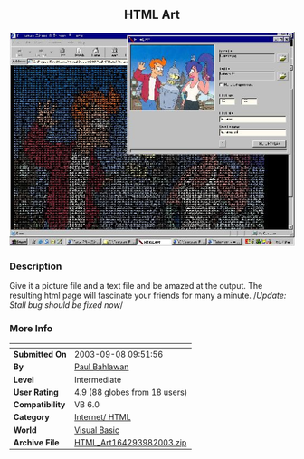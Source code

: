 ﻿<div align="center">

## HTML Art

<img src="PIC200391189358496.jpg">
</div>

### Description

Give it a picture file and a text file and be amazed at the output. The resulting html page will fascinate your friends for many a minute. /*Update: Stall bug should be fixed now*/
 
### More Info
 


<span>             |<span>
---                |---
**Submitted On**   |2003-09-08 09:51:56
**By**             |[Paul Bahlawan](https://github.com/Planet-Source-Code/PSCIndex/blob/master/ByAuthor/paul-bahlawan.md)
**Level**          |Intermediate
**User Rating**    |4.9 (88 globes from 18 users)
**Compatibility**  |VB 6\.0
**Category**       |[Internet/ HTML](https://github.com/Planet-Source-Code/PSCIndex/blob/master/ByCategory/internet-html__1-34.md)
**World**          |[Visual Basic](https://github.com/Planet-Source-Code/PSCIndex/blob/master/ByWorld/visual-basic.md)
**Archive File**   |[HTML\_Art164293982003\.zip](https://github.com/Planet-Source-Code/paul-bahlawan-html-art__1-48156/archive/master.zip)








